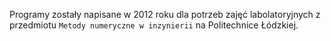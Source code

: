 Programy zostały napisane w 2012 roku dla potrzeb zajęć labolatoryjnych z przedmiotu `Metody numeryczne w inzynierii` na Politechnice Łódzkiej.
